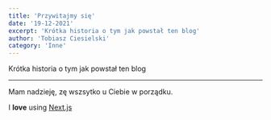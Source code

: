 ```yaml
---
title: 'Przywitajmy się'
date: '19-12-2021'
excerpt: 'Krótka historia o tym jak powstał ten blog'
author: 'Tobiasz Ciesielski'
category: 'Inne'
---
```



Krótka historia o tym jak powstał ten blog

---

Mam nadzieję, zę wszsytko u Ciebie w porządku.

I **love** using [Next.js](https://nextjs.org/)
